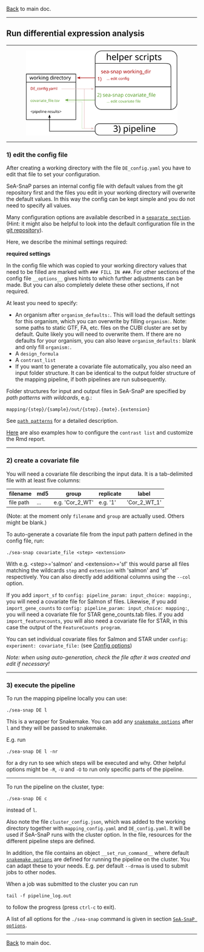 [Back](../README.md) to main doc.

---

Run differential expression analysis
------------------------------------

---

<p align="center">
  <img width="400" src="pictures/run_pipeline/run_DE.svg" />
</p>

---

### 1) edit the config file

After creating a working directory with the file `DE_config.yaml` you have to edit that file to set your configuration.

SeA-SnaP parses an internal config file with default values from the git repository first and the files you edit in your working directory will overwrite the default values.
In this way the config can be kept simple and you do not need to specify all values.

Many configuration options are available described in a [`separate section`](../config_options.md).
(Hint: it might also be helpful to look into the default configuration file in the [git repository](../defaults/DE_config_defaults.yaml)).

Here, we describe the minimal settings required:

**required settings**

In the config file which was copied to your working directory values that need to be filled are marked with `### FILL IN ###`.
For other sections of the config file `__options__` gives hints to which further adjustments can be made.
But you can also completely delete these other sections, if not required.

At least you need to specify:

- An organism after `organism_defaults:`. This will load the default settings for this organism, which you can overwrite by filling `organism:`. Note: some paths to static GTF, FA, etc. files on the CUBI cluster are set by default. Quite likely you will need to overwrite them. If there are no defaults for your organism, you can also leave `organism_defaults:` blank and only fill `organism:`.
- A `design_formula`
- A `contrast_list`
- If you want to generate a covariate file automatically, you also need an input folder structure. It can be identical to the output folder structure of the mapping pipeline, if both pipelines are run subsequently.

Folder structures for input and output files in SeA-SnaP are specified by *path patterns with wildcards*, e.g.:

```
mapping/{step}/{sample}/out/{step}.{mate}.{extension}
```

See [`path patterns`](path_patterns.md) for a detailed description.

[Here](path_patterns.md) are also examples how to configure the `contrast list` and customize the Rmd report.

---

### 2) create a covariate file

You will need a covariate file describing the input data.
It is a tab-delimited file with at least five columns:

| filename  | md5 |   group         | replicate   |      label    |
| --------- | --- | --------------- | ----------- | ------------- |
| file path | ... | e.g. 'Cor_2_WT' | e.g.    '1' |  'Cor_2_WT_1' |

(Note: at the moment only `filename` and `group` are actually used. Others might be blank.)

To auto-generate a covariate file from the input path pattern defined in the config file, run:

```
./sea-snap covariate_file <step> <extension>
```

With e.g. \<step\>='salmon' and \<extension\>='sf' this would parse all files matching the wildcards `step` and `extension` with 'salmon' and 'sf' respectively.
You can also directly add additional columns using the `--col` option.

If you add `import_sf` to `config: pipeline_param: input_choice: mapping:`, you will need a covariate file for Salmon sf files. 
Likewise, if you add `import_gene_counts` to `config: pipeline_param: input_choice: mapping:`, you will need a covariate file for STAR gene_counts.tab files.
if you add `import_featurecounts`, you will also need a covariate file for STAR, in this case the output of the `FeatureCounts program`.

You can set individual covariate files for Salmon and STAR under `config: experiment: covariate_file:` (see [Config options](#config-options))

*Note: when using auto-generation, check the file after it was created and edit if necessary!*

---

### 3) execute the pipeline

To run the mapping pipeline locally you can use:

```
./sea-snap DE l
```

This is a wrapper for Snakemake.
You can add any [`snakemake options`](https://snakemake.readthedocs.io/en/stable/executable.md#all-options) after `l` and they will be passed to snakemake.

E.g. run

```
./sea-snap DE l -nr
```

for a dry run to see which steps will be executed and why.
Other helpful options might be `-R`, `-U` and `-O` to run only specific parts of the pipeline.

---

To run the pipeline on the cluster, type:

```
./sea-snap DE c
```

instead of `l`.

Also note the file `cluster_config.json`, which was added to the working directory together with `mapping_config.yaml` and `DE_config.yaml`.
It will be used if SeA-SnaP runs with the cluster option.
In the file, resources for the different pipeline steps are defined.

In addition, the file contains an object `__set_run_command__` where default [`snakemake options`](https://snakemake.readthedocs.io/en/stable/executable.md#CLUSTER) are defined for running the pipeline on the cluster.
You can adapt these to your needs.
E.g. per default `--drmaa` is used to submit jobs to other nodes.

When a job was submitted to the cluster you can run

```
tail -f pipeline_log.out
```

to follow the progress (press `ctrl-c` to exit).

A list of all options for the `./sea-snap` command is given in section [`SeA-SnaP options`](../README.md#sea-snap-options).

---

[Back](../README.md#running-the-pipeline) to main doc.